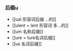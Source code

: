 ### 后缀u
- [[ual 形容词后缀 ...的]]
- [[ulent = lent 形容词 多...的]]
- [[um 名称后缀]]
- [[ure = ture名词后缀]]
- [[us  名词后缀]]